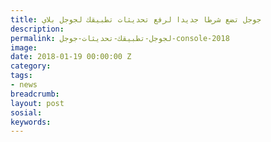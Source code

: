 ```yaml
---
title: جوجل تضع شرطا جديدا لرفع تحديثات تطبيقك لجوجل بلاي
description:
permalink: لجوجل-تطبيقك-تحديثات-جوجل-console-2018
image:
date: 2018-01-19 00:00:00 Z
category:
tags:
- news
breadcrumb:
layout: post
sosial:
keywords:
---
```




	
	
	

